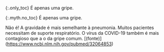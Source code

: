 {:.only_toc} 
É apenas uma gripe. 

{:.myth.no_toc} 
É apenas uma gripe. 

Não é! A gravidade é mais semelhante à pneumonia. Muitos pacientes necessitam de suporte respiratório. O vírus da COVID-19 também é mais contagioso que a o da gripe comum. [(fonte)] (https://www.ncbi.nlm.nih.gov/pubmed/32064853)
